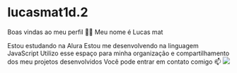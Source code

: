 # lucasmat1d.2
Boas vindas ao meu perfil 💙💙
Meu nome é Lucas mat

Estou estudando na Alura
Estou me desenvolvendo na linguagem JavaScript
Utilizo esse espaço para minha organização e compartilhamento dos meu projetos desenvolvidos
Você pode entrar em contato comigo 📫
![](link)

